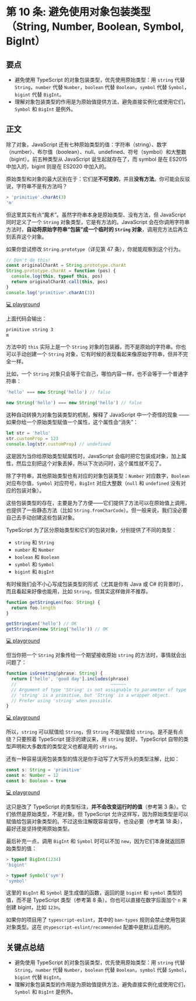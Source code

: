 # 第 10 条: 避免使用对象包装类型（String, Number, Boolean, Symbol, BigInt）

## 要点

- 避免使用 TypeScript 的对象包装类型，优先使用原始类型：用 `string` 代替 `String`，`number` 代替 `Number`，`boolean` 代替 `Boolean`，`symbol` 代替 `Symbol`，`bigint` 代替 `BigInt`。
- 理解对象包装类型的作用是为原始值提供方法，避免直接实例化或使用它们，`Symbol` 和 `BigInt` 是例外。

## 正文

除了对象，JavaScript 还有七种原始类型的值：字符串（string）、数字（number）、布尔值（boolean）、null、undefined、符号（symbol）和大整数（bigint）。前五种类型从 JavaScript 诞生起就存在了，而 symbol 是在 ES2015 中加入的，bigint 则是在 ES2020 中加入的。

原始类型和对象的最大区别在于：它们是**不可变的**，并且**没有方法**。你可能会反驳说，字符串不是有方法吗？

```js
> 'primitive'.charAt(3)
'm'
```

但这里其实有点“魔术”。虽然字符串本身是原始类型、没有方法，但 JavaScript 同时定义了一个 `String` 对象类型，它是有方法的。JavaScript 会在你调用字符串方法时，**自动将原始字符串“包装”成一个临时的 `String` 对象**，调用完方法后再立刻丢弃这个对象。

如果你尝试修改 `String.prototype`（详见第 47 条），你就能观察到这个行为。

```js
// Don't do this!
const originalCharAt = String.prototype.charAt
String.prototype.charAt = function (pos) {
  console.log(this, typeof this, pos)
  return originalCharAt.call(this, pos)
}
console.log('primitive'.charAt(3))
```

[💻 playground](https://www.typescriptlang.org/play/?ts=5.4.5#code/PTAEBEHsDsHIBdQBNKngCwJYGcCEAoAYxm0UgCdMBzTaAQwBsBhdO8gQUQF5QBleStCoA6AA7lI8SQE9RAU2GFWHeAG58-QSPGSZ8xcs6geAMwCu0QvEwwAFKMjYAlKADe+UKGLRskBgoZIKlsMHAAaNFk5SBM0LGwIh2d1T3I5eDNyaFAKalpGFjZORUYGEPjExyd1AF91b19-YUDg2HFMAFtMawA3OVgDIvhbAGYnavwgA)

上面代码会输出：

```bash
primitive string 3
m
```

方法中的 `this` 实际上是一个 `String` 对象的包装器，而不是原始的字符串。你也可以手动创建一个 `String` 对象，它有时候的表现看起来像原始字符串，但并不完全一样。

比如，一个 `String` 对象只会等于它自己，哪怕内容一样，也不会等于一个普通字符串：

```js
'hello' === new String('hello') // false

new String('hello') === new String('hello') // false
```

这种自动转换为对象包装类型的机制，解释了 JavaScript 中一个奇怪的现象 —— 如果你给一个原始类型赋值一个属性，这个属性会“消失”：

```js
let str = 'hello'
str.customProp = 123
console.log(str.customProp) // undefined
```

这是因为当你给原始类型赋属性时，JavaScript 会临时把它包装成对象，加上属性，然后立刻把这个对象丢掉，所以下次访问时，这个属性就不见了。

除了字符串，其他原始类型也有对应的对象包装类型：`Number` 对应数字，`Boolean` 对应布尔值，`Symbol` 对应符号，`BigInt` 对应大整数（`null` 和 `undefined` 没有对应的包装对象）。

这些包装类型的存在，主要是为了方便——它们提供了方法可以在原始值上调用，也提供了一些静态方法（比如 `String.fromCharCode`）。但一般来说，我们没必要自己去手动创建这些包装对象。

TypeScript 为了区分原始类型和它们的包装对象，分别提供了不同的类型：

- `string` 和 `String`
- `number` 和 `Number`
- `boolean` 和 `Boolean`
- `symbol` 和 `Symbol`
- `bigint` 和 `BigInt`

有时候我们会不小心写成包装类型的形式（尤其是你有 Java 或 C# 的背景时），而且看起来好像也能用，比如 `String`，但其实这样做并不推荐。

```ts
function getStringLen(foo: String) {
  return foo.length
}

getStringLen('hello') // OK
getStringLen(new String('hello')) // OK
```

[💻 playground](https://www.typescriptlang.org/play/?ts=5.4.5#code/GYVwdgxgLglg9mABAcwKZQMpQE4zMgGVTAApg44AuRLXfASkQG8AoRRbdEbJcuAOgA2xZFAAWAbhYBfFizSYceQsRIAiMakGC4a+hPYB6Q4gDyAaXnpayoqTCoA7jSX51m7bvr6jJiyyA)

但当你把一个 `String` 对象传给一个期望接收原始 `string` 的方法时，事情就会出问题了：

```ts
function isGreeting(phrase: String) {
  return ['hello', 'good day'].includes(phrase)
  //                                    ~~~~~~
  // Argument of type 'String' is not assignable to parameter of type 'string'.
  // 'string' is a primitive, but 'String' is a wrapper object.
  // Prefer using 'string' when possible.
}
```

[💻 playground](https://www.typescriptlang.org/play/?ts=5.4.5#code/GYVwdgxgLglg9mABDAzgcQE4FMuzAcwAoAHACwwEMUsAuRAZSgxgIEpEBvAKEUWyhAYkAbQDkpLABtJcUQBpEo-HDgATRKooBPUQF0AdCwiSQqrChLkqWVgG4eiAPSPert+4+eviAH5--Ds6IAIIY+CAAtlhgUIhwwIhQWsRYiozMBKLIKIhgcLFUKDD4YBQARpKpUHCIxBSUUVBYGHEJSSmKKEws+KL6gS6iXRm92YgUtcwRMLAAblgKZSCxouk9WajjiADulMQpLXBlAFZY0P28QQAK2MDNiCBFBJ3dmTsSSMRwKEUVWP0AXy4QA)

所以，`string` 可以赋值给 `String`，但 `String` 不能赋值给 `string`。是不是有点绕？只要照着 TypeScript 提示的建议来，用 `string` 就好。TypeScript 自带的类型声明和大多数库的类型定义也都是用的 `string`。

还有一种容易误用包装类型的情况是你手动写了大写开头的类型注解，比如：

```ts
const s: String = 'primitive'
const n: Number = 12
const b: Boolean = true
```

[💻 playground](https://www.typescriptlang.org/play/?ts=5.4.5#code/MYewdgzgLgBBBcMDKUBOBLMBzGBeGARAA4YC26U6AbgKYEDcAUKJLGIgHICupARjajwwAjACYmLaDF6IAQiBAAbGgEMwQtFxpMgA)

这只是改了 TypeScript 的类型标注，**并不会改变运行时的值**（参考第 3 条）。它们依然是原始类型，不是对象。但 TypeScript 允许这样写，因为原始类型是可以赋值给包装对象类型的。不过这些注解既容易误导，也没必要（参考第 18 条），最好还是坚持使用原始类型。

最后补充一点，调用 `BigInt` 和 `Symbol` 时可以不加 `new`，因为它们本身就返回原始类型的值：

```ts
> typeof BigInt(1234)
'bigint'

> typeof Symbol('sym')
'symbol'
```

这里的 `BigInt` 和 `Symbol` 是生成值的函数，返回的是 `bigint` 和 `symbol` 类型的值，而不是 TypeScript 类型（参考第 8 条）。你也可以直接在数字后面加个 `n` 来创建 bigint，比如 `123n`。

如果你的项目用了 `typescript-eslint`，其中的 `ban-types` 规则会禁止使用包装对象类型。这在 `@typescript-eslint/recommended` 配置中是默认启用的。

## 关键点总结

- 避免使用 TypeScript 的对象包装类型，优先使用原始类型：用 `string` 代替 `String`，`number` 代替 `Number`，`boolean` 代替 `Boolean`，`symbol` 代替 `Symbol`，`bigint` 代替 `BigInt`。
- 理解对象包装类型的作用是为原始值提供方法，避免直接实例化或使用它们，`Symbol` 和 `BigInt` 是例外。
